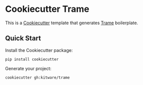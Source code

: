 # Cookiecutter Trame

This is a [Cookiecutter](https://github.com/audreyr/cookiecutter) template that generates
[Trame](https://github.com/kitware/trame) boilerplate.

## Quick Start

Install the Cookiecutter package:
```
pip install cookiecutter
```

Generate your project:
```
cookiecutter gh:kitware/trame
```
